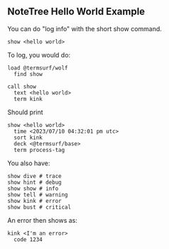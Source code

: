 ## NoteTree Hello World Example

You can do "log info" with the short show command.

    show <hello world>

To log, you would do:

    load @termsurf/wolf
      find show

    call show
      text <hello world>
      term kink

Should print

    show <hello world>
      time <2023/07/10 04:32:01 pm utc>
      sort kink
      deck <@termsurf/base>
      term process-tag

You also have:

    show dive # trace
    show hint # debug
    show show # info
    show tell # warning
    show kink # error
    show bust # critical

An error then shows as:

    kink <I'm an error>
      code 1234

